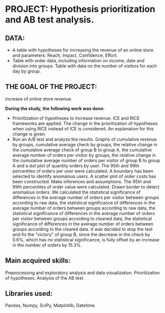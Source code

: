 # PROJECT: Hypothesis prioritization and AB test analysis.

## DATA:
- A table with hypotheses for increasing the revenue of an online store and parameters: Reach, Impact, Confidence, Effort.
- Table with order data, including information on income, date and division into groups. Table with data on the number of visitors for each day by group.
 
## THE GOAL OF THE PROJECT:
increase of online store revenue.

**During the study, the following work was done:**
- Prioritization of hypotheses to increase revenue. ICE and RICE frameworks are applied. The change in the prioritization of hypotheses when using RICE instead of ICE is considered. An explanation for this change is given.
- Run an A/B test and analyze the results.
Graphs of cumulative revenue by groups, cumulative average check by groups, the relative change in the cumulative average check of group B to group A, the cumulative average number of orders per visitor by groups, the relative change in the cumulative average number of orders per visitor of group B to group A and a dot plot of quantity orders by user.
The 95th and 99th percentiles of orders per user were calculated. A boundary has been selected to identify anomalous users.
A scatter plot of order costs has been constructed. Make inferences and assumptions.
The 95th and 99th percentiles of order value were calculated. Drawn border to detect anomalous orders.
We calculated the statistical significance of differences in the average number of orders per visitor between groups according to raw data, the statistical significance of differences in the average number of orders between groups according to raw data, the statistical significance of differences in the average number of orders per visitor between groups according to cleaned data, the statistical significance of differences in the average number of orders between groups according to the cleared data.
It was decided to stop the test and fix the "victory" of group B, since the decrease in the check by 0.6%, which has no statistical significance, is fully offset by an increase in the number of orders by 15.3%.

## Main acquired skills:
Preprocessing and exploratory analysis and data visualization. Prioritization of hypotheses. Analysis of the AB test.

## Libraries used:
Pandas, Numpy, SciPy, Matplotlib, Datetime.
